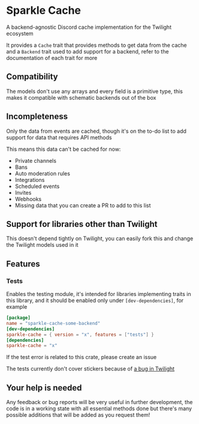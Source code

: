 # Sparkle Cache

A backend-agnostic Discord cache implementation for the Twilight ecosystem

It provides a `Cache` trait that provides methods to get data from the cache and a `Backend` trait used to add support
for a backend, refer to the documentation of each trait for more

## Compatibility

The models don't use any arrays and every field is a primitive type, this makes it compatible with schematic backends
out of the box

## Incompleteness

Only the data from events are cached, though it's on the to-do list to add support for data that requires API methods

This means this data can't be cached for now:

- Private channels
- Bans
- Auto moderation rules
- Integrations
- Scheduled events
- Invites
- Webhooks
- Missing data that you can create a PR to add to this list

## Support for libraries other than Twilight

This doesn't depend tightly on Twilight, you can easily fork this and change the Twilight models used in it

## Features

### Tests

Enables the testing module, it's intended for libraries implementing traits in this library, and it should be enabled
only under `[dev-dependencies]`, for example

```toml
[package]
name = "sparkle-cache-some-backend"
[dev-dependencies]
sparkle-cache = { version = "x", features = ["tests"] }
[dependencies]
sparkle-cache = "x"
```

If the test error is related to this crate, please create an issue

The tests currently don't cover stickers because
of [a bug in Twilight](https://github.com/twilight-rs/twilight/issues/1954)

## Your help is needed

Any feedback or bug reports will be very useful in further development, the code is in a working state with all
essential methods done but there's many possible additions that will be added as you request them!